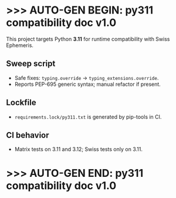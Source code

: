 # >>> AUTO-GEN BEGIN: py311 compatibility doc v1.0
This project targets Python **3.11** for runtime compatibility with Swiss Ephemeris.

## Sweep script
- Safe fixes: `typing.override` → `typing_extensions.override`.
- Reports PEP-695 generic syntax; manual refactor if present.

## Lockfile
- `requirements.lock/py311.txt` is generated by pip-tools in CI.

## CI behavior
- Matrix tests on 3.11 and 3.12; Swiss tests only on 3.11.
# >>> AUTO-GEN END: py311 compatibility doc v1.0
